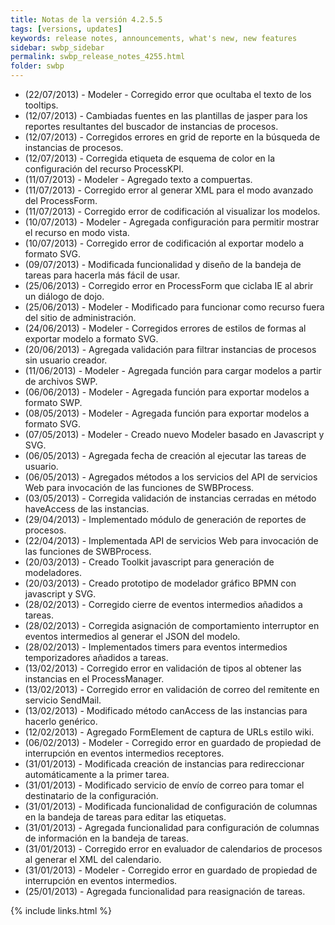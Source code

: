 ```yaml
---
title: Notas de la versión 4.2.5.5
tags: [versions, updates]
keywords: release notes, announcements, what's new, new features
sidebar: swbp_sidebar
permalink: swbp_release_notes_4255.html
folder: swbp
---
```


- (22/07/2013) - <i class="fa fa-bug"></i> Modeler - Corregido error que ocultaba el texto de los tooltips.
- (12/07/2013) - <i class="fa fa-bug"></i> Cambiadas fuentes en las plantillas de jasper para los reportes resultantes del buscador de instancias de procesos.
- (12/07/2013) - <i class="fa fa-bug"></i> Corregidos errores en grid de reporte en la búsqueda de instancias de procesos.
- (12/07/2013) - <i class="fa fa-bug"></i> Corregida etiqueta de esquema de color en la configuración del recurso ProcessKPI.
- (11/07/2013) - <i class="fa fa-bug"></i> Modeler - Agregado texto a compuertas.
- (11/07/2013) - <i class="fa fa-bug"></i> Corregido error al generar XML para el modo avanzado del ProcessForm.
- (11/07/2013) - <i class="fa fa-bug"></i> Corregido error de codificación al visualizar los modelos.
- (10/07/2013) - Modeler - Agregada configuración para permitir mostrar el recurso en modo vista.
- (10/07/2013) - <i class="fa fa-bug"></i> Corregido error de codificación al exportar modelo a formato SVG.
- (09/07/2013) - Modificada funcionalidad y diseño de la bandeja de tareas para hacerla más fácil de usar.
- (25/06/2013) - <i class="fa fa-bug"></i> Corregido error en ProcessForm que ciclaba IE al abrir un diálogo de dojo.
- (25/06/2013) - Modeler - Modificado para funcionar como recurso fuera del sitio de administración.
- (24/06/2013) - <i class="fa fa-bug"></i> Modeler - Corregidos errores de estilos de formas al exportar modelo a formato SVG.
- (20/06/2013) - <i class="fa fa-bug"></i> Agregada validación para filtrar instancias de procesos sin usuario creador.
- (11/06/2013) - Modeler - Agregada función para cargar modelos a partir de archivos SWP.
- (06/06/2013) - Modeler - Agregada función para exportar modelos a formato SWP.
- (08/05/2013) - Modeler - Agregada función para exportar modelos a formato SVG.
- (07/05/2013) - Modeler - Creado nuevo Modeler basado en Javascript y SVG.
- (06/05/2013) - <i class="fa fa-bug"></i> Agregada fecha de creación al ejecutar las tareas de usuario.
- (06/05/2013) - Agregados métodos a los servicios del API de servicios Web para invocación de las funciones de SWBProcess.
- (03/05/2013) - <i class="fa fa-bug"></i> Corregida validación de instancias cerradas en método haveAccess de las instancias.
- (29/04/2013) - Implementado módulo de generación de reportes de procesos.
- (22/04/2013) - Implementada API de servicios Web para invocación de las funciones de SWBProcess.
- (20/03/2013) - Creado Toolkit javascript para generación de modeladores.
- (20/03/2013) - Creado prototipo de modelador gráfico BPMN con javascript y SVG.
- (28/02/2013) - <i class="fa fa-bug"></i> Corregido cierre de eventos intermedios añadidos a tareas.
- (28/02/2013) - <i class="fa fa-bug"></i> Corregida asignación de comportamiento interruptor en eventos intermedios al generar el JSON del modelo.
- (28/02/2013) - Implementados timers para eventos intermedios temporizadores añadidos a tareas.
- (13/02/2013) - <i class="fa fa-bug"></i> Corregido error en validación de tipos al obtener las instancias en el ProcessManager.
- (13/02/2013) - <i class="fa fa-bug"></i> Corregido error en validación de correo del remitente en servicio SendMail.
- (13/02/2013) - Modificado método canAccess de las instancias para hacerlo genérico.
- (12/02/2013) - Agregado FormElement de captura de URLs estilo wiki.
- (06/02/2013) - <i class="fa fa-bug"></i> Modeler - Corregido error en guardado de propiedad de interrupción en eventos intermedios receptores.
- (31/01/2013) - Modificada creación de instancias para redireccionar automáticamente a la primer tarea.
- (31/01/2013) - Modificado servicio de envío de correo para tomar el destinatario de la configuración.
- (31/01/2013) - Modificada funcionalidad de configuración de columnas en la bandeja de tareas para editar las etiquetas.
- (31/01/2013) - Agregada funcionalidad para configuración de columnas de información en la bandeja de tareas.
- (31/01/2013) - <i class="fa fa-bug"></i> Corregido error en evaluador de calendarios de procesos al generar el XML del calendario.
- (31/01/2013) - <i class="fa fa-bug"></i> Modeler - Corregido error en guardado de propiedad de interrupción en eventos intermedios.
- (25/01/2013) - Agregada funcionalidad para reasignación de tareas.

{% include links.html %}
